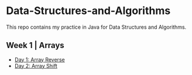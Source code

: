 # Data-Structures-and-Algorithms
This repo contains my practice in Java for Data Structures and Algorithms.

## Week 1 | Arrays
- [Day 1: Array Reverse]()
- [Day 2: Array Shift](./assets/README/insertShiftArr.md)